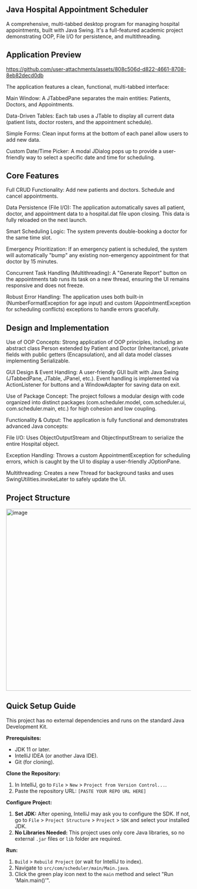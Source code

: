 ## **Java Hospital Appointment Scheduler**

A comprehensive, multi-tabbed desktop program for managing hospital appointments, built with Java Swing.
It's a full-featured academic project demonstrating OOP, File I/O for persistence, and multithreading.

## **Application Preview**


https://github.com/user-attachments/assets/808c506d-d822-4661-8708-8eb82decd0db


The application features a clean, functional, multi-tabbed interface:

Main Window: A JTabbedPane separates the main entities: Patients, Doctors, and Appointments.

Data-Driven Tables: Each tab uses a JTable to display all current data (patient lists, doctor rosters, and the appointment schedule).

Simple Forms: Clean input forms at the bottom of each panel allow users to add new data.

Custom Date/Time Picker: A modal JDialog pops up to provide a user-friendly way to select a specific date and time for scheduling.

## **Core Features**


Full CRUD Functionality: Add new patients and doctors. Schedule and cancel appointments.

Data Persistence (File I/O): The application automatically saves all patient, doctor, and appointment data to a hospital.dat file upon closing. This data is fully reloaded on the next launch.

Smart Scheduling Logic: The system prevents double-booking a doctor for the same time slot.

Emergency Prioritization: If an emergency patient is scheduled, the system will automatically "bump" any existing non-emergency appointment for that doctor by 15 minutes.

Concurrent Task Handling (Multithreading): A "Generate Report" button on the appointments tab runs its task on a new thread, ensuring the UI remains responsive and does not freeze.

Robust Error Handling: The application uses both built-in (NumberFormatException for age input) and custom (AppointmentException for scheduling conflicts) exceptions to handle errors gracefully.

## **Design and Implementation**


Use of OOP Concepts: Strong application of OOP principles, including an abstract class Person extended by Patient and Doctor (Inheritance), private fields with public getters (Encapsulation), and all data model classes implementing Serializable.

GUI Design & Event Handling: A user-friendly GUI built with Java Swing (JTabbedPane, JTable, JPanel, etc.). Event handling is implemented via ActionListener for buttons and a WindowAdapter for saving data on exit.

Use of Package Concept: The project follows a modular design with code organized into distinct packages (com.scheduler.model, com.scheduler.ui, com.scheduler.main, etc.) for high cohesion and low coupling.

Functionality & Output: The application is fully functional and demonstrates advanced Java concepts:

File I/O: Uses ObjectOutputStream and ObjectInputStream to serialize the entire Hospital object.

Exception Handling: Throws a custom AppointmentException for scheduling errors, which is caught by the UI to display a user-friendly JOptionPane.

Multithreading: Creates a new Thread for background tasks and uses SwingUtilities.invokeLater to safely update the UI.

## **Project Structure**

<img width="690" height="495" alt="image" src="https://github.com/user-attachments/assets/6ba068fb-ba66-4747-9508-62bad9ea2a60" />


## Quick Setup Guide

This project has no external dependencies and runs on the standard Java Development Kit.

**Prerequisites:**
* JDK 11 or later.
* IntelliJ IDEA (or another Java IDE).
* Git (for cloning).

**Clone the Repository:**
1.  In IntelliJ, go to `File` > `New` > `Project from Version Control...`.
2.  Paste the repository URL: `[PASTE YOUR REPO URL HERE]`

**Configure Project:**
1.  **Set JDK:** After opening, IntelliJ may ask you to configure the SDK. If not, go to `File` > `Project Structure` > `Project` > `SDK` and select your installed JDK.
2.  **No Libraries Needed:** This project uses only core Java libraries, so no external `.jar` files or `lib` folder are required.

**Run:**
1.  `Build` > `Rebuild Project` (or wait for IntelliJ to index).
2.  Navigate to `src/com/scheduler/main/Main.java`.
3.  Click the green play icon  next to the `main` method and select "Run 'Main.main()'".
